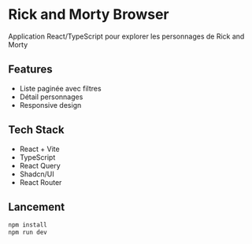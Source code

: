 # Rick and Morty Browser

Application React/TypeScript pour explorer les personnages de Rick and Morty

## Features

- Liste paginée avec filtres
- Détail personnages
- Responsive design

## Tech Stack

- React + Vite
- TypeScript
- React Query
- Shadcn/UI
- React Router

## Lancement

```bash
npm install
npm run dev
```
